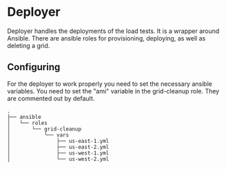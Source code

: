 # Deployer
Deployer handles the deployments of the load tests. It is a wrapper around Ansible. There are ansible roles for provisioning, deploying, as well as deleting a grid.

## Configuring 
For the deployer to work properly you need to set the necessary ansible variables. You need to set the "ami" variable in the grid-cleanup role. They are commented out by default.

```
.
├── ansible
│   └── roles
│       └── grid-cleanup
│           └── vars
│               ├── us-east-1.yml
│               ├── us-east-2.yml
│               ├── us-west-1.yml
│               └── us-west-2.yml
```